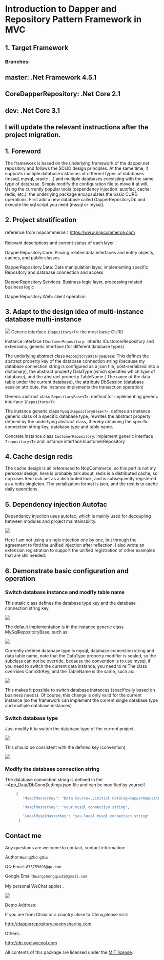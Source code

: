 Introduction to Dapper and Repository Pattern Framework in MVC
=

## 1.	Target Framework
### Branches:

## master: .Net Framework 4.5.1

## CoreDapperRepository: .Net Core 2.1

## dev: .Net Core 3.1

## I will update the relevant instructions after the project migration.

## 1.	Foreword
The framework is based on the underlying framework of the dapper.net repository and follows the SOLID design principles. At the same time, it supports multiple database instances of different types of databases (mssql, mysql, oracle ...) and multiple databases coexisting with the same type of database. Simply modify the configuration file to move it at will. Using the currently popular tools (dependency injection: autofac, cache: redis, etc.), the underlying package encapsulates the basic CURD operations.
First add a new database called DapperRepositoryDb and execute the sql script you need (mssql or mysql).

 
 ## 2.	Project stratification
reference from nopcommerce：https://www.nopcommerce.com

Relevant descriptions and current status of each layer：

DapperRepository.Core: Placing related data interfaces and entity objects, caches, and public classes

DapperRepository.Data: Data manipulation layer, implementing specific Repository and database connection and access

DapperRepository.Services: Business logic layer, processing related business logic

DapperRepository.Web: client operation

     
 ## 3.	Adapt to the design idea of multi-instance database multi-instance
![](http://gitfile.coolwecool.com/dp/1.jpg)
Generic interface `IRepository<T>`: the most basic CURD
    
Instance interface `ICustomerRepository`: inherits ICustomerRepository and extensions, generic interface (for different database types)

The underlying abstract class `RepositoryDataTypeBase`: This defines the abstract property key of the database connection string (because my database connection string is configured as a json file, post-serialized into a dictionary), the abstract property DataType (which specifies which type of database), and the abstract property TableName ( The name of the data table under the current database), the attribute DbSession (database session attribute, the instance implements the transaction operation)

Generic abstract class `RepositoryBase<T>`: method for implementing generic interface `IRepository<T>`

The instance generic class `MySqlRepositoryBase<T>`: defines an instance generic class of a specific database type, rewrites the abstract property defined by the underlying abstract class, thereby obtaining the specific connection string key, database type and table name.

Concrete instance class `CustomerRepository`: implement generic interface `Irepository<T>` and instance interface IcustomerRepository

 ## 4.	Cache design redis
 The cache design is all referenced to NopCommerce, so this part is not my personal design, here is probably talk about, redis is a distributed cache, so nop uses RedLock.net as a distributed lock, and is subsequently registered as a redis singleton. The serialization format is json, and the rest is to cache daily operations.
 
 ## 5.	Dependency injection Autofac
Dependency injection uses autofac, which is mainly used for decoupling between modules and project maintainability.
 
![](http://gitfile.coolwecool.com/dp/2.jpg)
 
Here I am not using a single injection one by one, but through the agreement to find the unified injection after reflection, I also wrote an extension registration to support the unified registration of other examples that are still needed.
 
 ## 6.	Demonstrate basic configuration and operation
### Switch database instance and modify table name

This static class defines the database type key and the database connection string key. 

![](http://gitfile.coolwecool.com/dp/3.jpg)
 
The default implementation is in the instance generic class MySqlRepositoryBase<T>, such as:
 
![](http://gitfile.coolwecool.com/dapperrepository/4.jpg)
 
Currently defined database type is mysql, database connection string and data table name, note that the DataType property modifier is sealed, so the subclass can not be override, because the convention is to use mysql, if you need to switch the current data instance, you need to re The class overrides ConnStrKey, and the TableName is the same, such as:

![](http://gitfile.coolwecool.com/dp/5.jpg)
 
This makes it possible to switch database instances (specifically based on business needs). Of course, this change is only valid for the current instance (so the framework can implement the current single database type and multiple database instances)
 
### Switch database type

Just modify it to switch the database type of the current project.

![](http://gitfile.coolwecool.com/dp/6.jpg) 

This should be consistent with the defined key (convention)

![](http://gitfile.coolwecool.com/dp/3.jpg)

### Modify the database connection string

The database connection string is defined in the ~App_Data/DbConnSettings.json file and can be modified by yourself.
```c#
     {
        "MssqlMasterKey": "Data Source=.;Initial Catalog=DapperRepositoryDb;Integrated Security=True;",

        "MysqlMasterKey": "your mysql connection string",

        "LocalMysqlMasterKey": "you local mysql connection string"
      }
```

## Contact me
Any questions are welcome to contact, contact information:

Author:`HuangZhongQiu`

QQ Email: `875755898@qq.com`

Google Email:`huangzhongqiu25@gmail.com`

My personal WeChat applet：

![](http://gitfile.coolwecool.com/dp/qrcode.jpg)

Demo Address: 

If you are from China or a country close to China,please visit:

http://dapperrepository.poetrysharing.com

Others:

http://dp.coolwecool.com

All contents of this package are licensed under the [MIT license](https://opensource.org/licenses/MIT).
